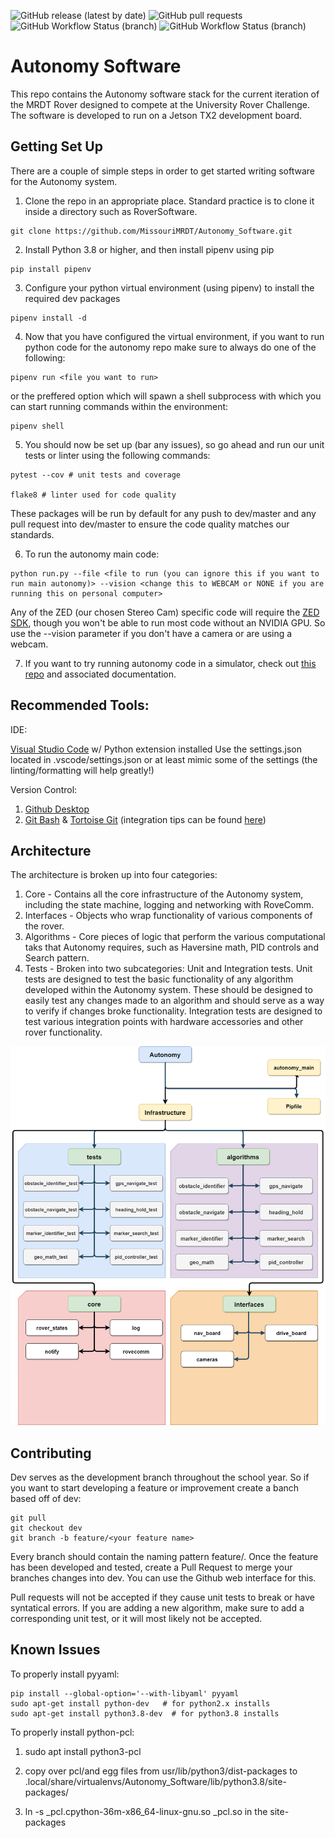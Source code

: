 ![GitHub release (latest by date)](https://img.shields.io/github/v/release/MissouriMRDT/Autonomy_Software?style=flat-square)
![GitHub pull requests](https://img.shields.io/github/issues-pr/MissouriMRDT/Autonomy_Software?style=flat-square)
![GitHub Workflow Status (branch)](https://img.shields.io/github/workflow/status/MissouriMRDT/Autonomy_Software/Autonomy%20Flake8%20Linter/dev?label=flake8%20linter&style=flat-square)
![GitHub Workflow Status (branch)](https://img.shields.io/github/workflow/status/MissouriMRDT/Autonomy_Software/Autonomy%20Unit%20Tests/dev?label=unit%20tests&style=flat-square)

# Autonomy Software

This repo contains the Autonomy software stack for the current iteration of the MRDT Rover designed to compete at the University Rover Challenge. The software is developed to run on a Jetson TX2 development board.

## Getting Set Up

There are a couple of simple steps in order to get started writing software for the Autonomy system.

1. Clone the repo in an appropriate place. Standard practice is to clone it inside a directory such as RoverSoftware.

```
git clone https://github.com/MissouriMRDT/Autonomy_Software.git
```

2. Install Python 3.8 or higher, and then install pipenv using pip

```
pip install pipenv
```

3. Configure your python virtual environment (using pipenv) to install the required dev packages

```
pipenv install -d
```

4. Now that you have configured the virtual environment, if you want to run python code for the autonomy repo make sure to always do one of the following:

```
pipenv run <file you want to run>
```

or the preffered option which will spawn a shell subprocess with which you can start running commands within the environment:

```
pipenv shell
```

5. You should now be set up (bar any issues), so go ahead and run our unit tests or linter using the following commands:

```
pytest --cov # unit tests and coverage

flake8 # linter used for code quality
```

These packages will be run by default for any push to dev/master and any pull request into dev/master to ensure the code quality matches our standards.

6. To run the autonomy main code:

```
python run.py --file <file to run (you can ignore this if you want to run main autonomy)> --vision <change this to WEBCAM or NONE if you are running this on personal computer>
```

Any of the ZED (our chosen Stereo Cam) specific code will require the [ZED SDK](https://www.stereolabs.com/developers/release/), though you won't be able to run most code without an NVIDIA GPU. So use the --vision parameter if you don't have a camera or are using a webcam.

7. If you want to try running autonomy code in a simulator, check out [this repo](https://github.com/MissouriMRDT/Autonomy_Simulator) and associated documentation.

## Recommended Tools:

IDE:

[Visual Studio Code](https://code.visualstudio.com/) w/ Python extension installed
Use the settings.json located in .vscode/settings.json or at least mimic some of the settings (the linting/formatting will help greatly!)

Version Control:

1. [Github Desktop](https://desktop.github.com/)
2. [Git Bash](https://git-scm.com/downloads) & [Tortoise Git](https://tortoisegit.org/) (integration tips can be found [here](https://medium.com/@adriangodong/windows-git-bash-tortoisegit-1a866fbde27e))

## Architecture

The architecture is broken up into four categories:

1. Core - Contains all the core infrastructure of the Autonomy system, including the state machine, logging and networking with RoveComm.
2. Interfaces - Objects who wrap functionality of various components of the rover.
3. Algorithms - Core pieces of logic that perform the various computational taks that Autonomy requires, such as Haversine math, PID controls and Search pattern.
4. Tests - Broken into two subcategories: Unit and Integration tests. Unit tests are designed to test the basic functionality of any algorithm developed within the Autonomy system. These should be designed to easily test any changes made to an algorithm and should serve as a way to verify if changes broke functionality. Integration tests are designed to test various integration points with hardware accessories and other rover functionality.

![Architecture Diagram](docs/architecture.png)

## Contributing

Dev serves as the development branch throughout the school year. So if you want to start developing a feature or improvement create a banch based off of dev:

```
git pull
git checkout dev
git branch -b feature/<your feature name>
```

Every branch should contain the naming pattern feature/<feature name>. Once the feature has been developed and tested, create a Pull Request to merge your branches changes into dev. You can use the Github web interface for this.

Pull requests will not be accepted if they cause unit tests to break or have syntatical errors. If you are adding a new algorithm, make sure to add a corresponding unit test, or it will most likely not be accepted.

## Known Issues

To properly install pyyaml:

```
pip install --global-option='--with-libyaml' pyyaml
sudo apt-get install python-dev   # for python2.x installs
sudo apt-get install python3.8-dev  # for python3.8 installs
```

To properly install python-pcl:
1. sudo apt install python3-pcl

2. copy over pcl/and egg files from usr/lib/python3/dist-packages to .local/share/virtualenvs/Autonomy_Software/lib/python3.8/site-packages/

3. ln -s _pcl.cpython-36m-x86_64-linux-gnu.so _pcl.so in the site-packages